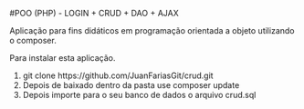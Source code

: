 #POO (PHP) - LOGIN + CRUD + DAO + AJAX

Aplicação para fins didáticos em programação orientada a objeto utilizando o composer.<br>

Para instalar esta aplicação.<br>

<ol>
  <li>git clone https://github.com/JuanFariasGit/crud.git</li>
  <li>Depois de baixado dentro da pasta use composer update</li>
  <li>Depois importe para o seu banco de dados o arquivo crud.sql</li>
</ol>

